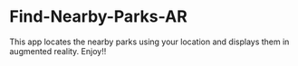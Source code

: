 # Find-Nearby-Parks-AR
This app locates the nearby parks using your location and displays them in augmented reality.
Enjoy!!
